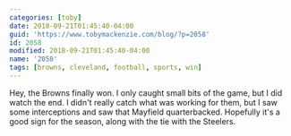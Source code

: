 ```yaml
---
categories: [toby]
date: 2018-09-21T01:45:40-04:00
guid: 'https://www.tobymackenzie.com/blog/?p=2058'
id: 2058
modified: 2018-09-21T01:45:40-04:00
name: '2058'
tags: [browns, cleveland, football, sports, win]
---
```


Hey, the Browns finally won.<!--more-->  I only caught small bits of the game, but I did watch the end.  I didn't really catch what was working for them, but I saw some interceptions and saw that Mayfield quarterbacked.  Hopefully it's a good sign for the season, along with the tie with the Steelers.
